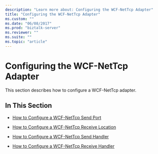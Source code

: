 ```yaml
---
description: "Learn more about: Configuring the WCF-NetTcp Adapter"
title: "Configuring the WCF-NetTcp Adapter"
ms.custom: ""
ms.date: "06/08/2017"
ms.prod: "biztalk-server"
ms.reviewer: ""
ms.suite: ""
ms.topic: "article"
---
```

# Configuring the WCF-NetTcp Adapter
This section describes how to configure a WCF-NetTcp adapter.  
  
## In This Section  
  
-   [How to Configure a WCF-NetTcp Send Port](../core/how-to-configure-a-wcf-nettcp-send-port.md)  
  
-   [How to Configure a WCF-NetTcp Receive Location](../core/how-to-configure-a-wcf-nettcp-receive-location.md)  
  
-   [How to Configure a WCF-NetTcp Send Handler](../core/how-to-configure-a-wcf-nettcp-send-handler.md)  
  
-   [How to Configure a WCF-NetTcp Receive Handler](../core/how-to-configure-a-wcf-nettcp-receive-handler.md)
